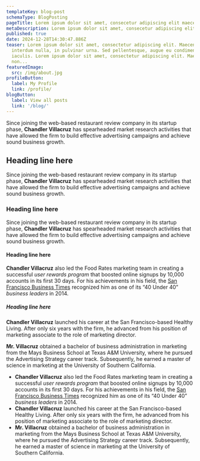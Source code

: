 ```yaml
---
templateKey: blog-post
schemaType: BlogPosting
pageTitle: Lorem ipsum dolor sit amet, consecetur adipiscing elit maecenas
metaDescription: Lorem ipsum dolor sit amet, consecetur adipiscing elit maecenas
published: true
date: 2024-12-28T14:30:47.886Z
teaser: Lorem ipsum dolor sit amet, consectetur adipiscing elit. Maecenas non
  interdum nulla, in pulvinar urna. Sed pellentesque, augue eu condimentum
  iaculis. Lorem ipsum dolor sit amet, consectetur adipiscing elit. Maecenas
  non...
featuredImage:
  src: /img/about.jpg
profileButton:
  label: My Profile
  link: /profile/
blogButton:
  label: View all posts
  link: '/blog/'
---
```

Since joining the web-based restaurant review company in its startup phase, **Chandler Villacruz** has spearheaded market research activities that have allowed the firm to build effective advertising campaigns and achieve sound business growth.

## Heading line here

Since joining the web-based restaurant review company in its startup phase, **Chandler Villacruz** has spearheaded market research activities that have allowed the firm to build effective advertising campaigns and achieve sound business growth.

### Heading line here

Since joining the web-based restaurant review company in its startup phase, **Chandler Villacruz** has spearheaded market research activities that have allowed the firm to build effective advertising campaigns and achieve sound business growth.

#### Heading line here

**Chandler Villacruz** also led the Food Rates marketing team in creating a successful *user rewards program* that boosted online signups by 10,000 accounts in its first 30 days. For his achievements in his field, the [San Francisco Business Times](file:///home/surajit/Downloads/executives%20(2)/executives/blog-detail.html#) recognized him as one of its “40 Under 40” *business leaders* in 2014.

##### Heading line here

**Chandler Villacruz** launched his career at the San Francisco-based Healthy Living. After only six years with the firm, he advanced from his position of marketing associate to the role of marketing director.

**Mr. Villacruz** obtained a bachelor of business administration in marketing from the Mays Business School at Texas A&M University, where he pursued the Advertising Strategy career track. Subsequently, he earned a master of science in marketing at the University of Southern California.

* **Chandler Villacruz** also led the Food Rates marketing team in creating a successful *user rewards program* that boosted online signups by 10,000 accounts in its first 30 days. For his achievements in his field, the [San Francisco Business Times](file:///home/surajit/Downloads/executives%20(2)/executives/blog-detail.html#) recognized him as one of its “40 Under 40” *business leaders* in 2014.
* **Chandler Villacruz** launched his career at the San Francisco-based Healthy Living. After only six years with the firm, he advanced from his position of marketing associate to the role of marketing director.
* **Mr. Villacruz** obtained a bachelor of business administration in marketing from the Mays Business School at Texas A&M University, where he pursued the Advertising Strategy career track. Subsequently, he earned a master of science in marketing at the University of Southern California.